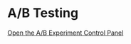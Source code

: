# A/B Testing

[Open the A/B Experiment Control Panel](/_chrome/experiment.htm#/openpublishing/test/abtesting/index)
